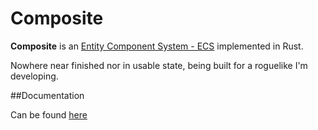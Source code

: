 Composite
=========

**Composite** is an [Entity Component System - ECS](http://entity-systems.wikidot.com/) implemented in Rust.

Nowhere near finished nor in usable state, being built for a roguelike I'm developing.

##Documentation

Can be found [here](http://www.ggalizzi.com/composite/composite/index.html)
